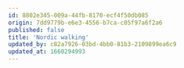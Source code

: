 ```yaml
---
id: 8802e345-009a-44fb-8170-ecf4f50db085
origin: 7dd9779b-e6e3-4556-b7ca-c05f97a6f2a6
published: false
title: 'Nordic walking'
updated_by: c82a7926-03bd-4bb0-81b3-2109899ea6c9
updated_at: 1660294993
---
```

